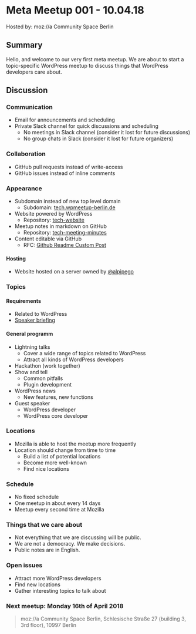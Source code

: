 <!--
Title:           Meta: Getting started
Description:     Outlining the basics to get the meetup started; discussion on communication, topics, locations, hosting and other requirements.
Date:            2018-04-10T19:00
Location:        Mozilla Berlin
Location-Search: https://www.openstreetmap.org/node/4996803917
-->
# Meta Meetup 001 - 10.04.18

Hosted by: moz://a Community Space Berlin

## Summary

Hello, and welcome to our very first meta meetup. We are about to start a topic-specific WordPress meetup to discuss things that WordPress developers care about.

## Discussion

### Communication

* Email for announcements and scheduling
* Private Slack channel for quick discussions and scheduling
    * No meetings in Slack channel (consider it lost for future discussions)
    * No group chats in Slack (consider it lost for future organizers)

### Collaboration

* GitHub pull requests instead of write-access
* GitHub issues instead of inline comments

### Appearance

* Subdomain instead of new top level domain
    * Subdomain: [tech.wpmeetup-berlin.de](https://tech.wpmeetup-berlin.de)
* Website powered by WordPress
    * Repository: [tech-website](https://github.com/wp-berlin/tech-website)
* Meetup notes in markdown on GitHub
    * Repository: [tech-meeting-minutes](https://github.com/wp-berlin/tech-meeting-minutes)
* Content editable via GitHub
    * RFC: [Github Readme Custom Post](https://github.com/alpipego/ghcp)

#### Hosting

* Website hosted on a server owned by [@alpipego](https://github.com/alpipego)

### Topics

#### Requirements

* Related to WordPress
* [Speaker briefing](https://github.com/wp-berlin/planung/blob/master/handouts/speaker-briefing.md)

#### General programm

* Lightning talks
    * Cover a wide range of topics related to WordPress
    * Attract all kinds of WordPress developers
* Hackathon (work together)
* Show and tell 
    * Common pitfalls
    * Plugin development
* WordPress news
    * New features, new functions
* Guest speaker
    * WordPress developer
    * WordPress core developer

### Locations

* Mozilla is able to host the meetup more frequently
* Location should change from time to time
    * Build a list of potential locations
    * Become more well-known
    * Find nice locations

### Schedule

* No fixed schedule
* One meetup in about every 14 days
* Meetup every second time at Mozilla

### Things that we care about

* Not everything that we are discussing will be public.
* We are not a democracy. We make decisions.
* Public notes are in English.

### Open issues

* Attract more WordPress developers
* Find new locations
* Gather interesting topics to talk about

### Next meetup: Monday 16th of April 2018
> moz://a Community Space Berlin, 
> Schlesische Straße 27 (building 3, 3rd floor), 
> 10997 Berlin
